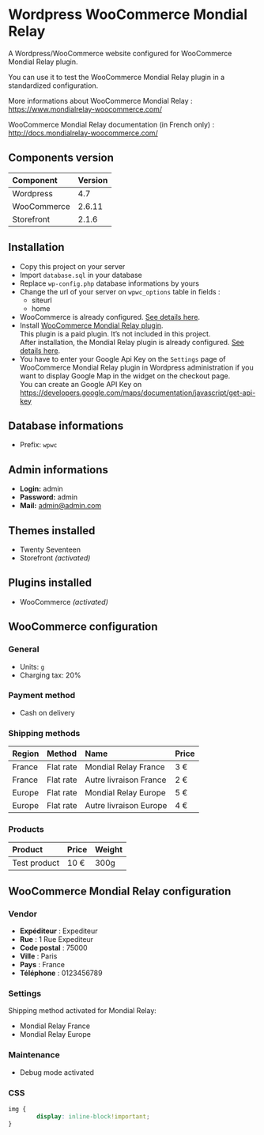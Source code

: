 # Wordpress WooCommerce Mondial Relay

A Wordpress/WooCommerce website configured for WooCommerce Mondial Relay plugin.

You can use it to test the WooCommerce Mondial Relay plugin in a standardized configuration.

More informations about WooCommerce Mondial Relay : https://www.mondialrelay-woocommerce.com/

WooCommerce Mondial Relay documentation (in French only) : http://docs.mondialrelay-woocommerce.com/

## Components version

Component | Version
|:--- |:---- 
Wordpress | 4.7
WooCommerce | 2.6.11
Storefront | 2.1.6

## Installation

- Copy this project on your server
- Import ``database.sql`` in your database
- Replace ``wp-config.php`` database informations by yours
- Change the url of your server on ``wpwc_options`` table in fields :
	- siteurl
	- home
- WooCommerce is already configured. [See details here](#woocommerce-configuration).
- Install [WooCommerce Mondial Relay plugin](https://www.mondialrelay-woocommerce.com/).  
This plugin is a paid plugin. It’s not included in this project.   
After installation, the Mondial Relay plugin is already configured. [See details here](#woocommerce-mondial-relay-configuration).
- You have to enter your Google Api Key on the ``Settings`` page of WooCommerce Mondial Relay plugin in Wordpress administration if you want to display Google Map in the widget on the checkout page.  
You can create an Google API Key on https://developers.google.com/maps/documentation/javascript/get-api-key

## Database informations

- Prefix: ``wpwc``

## Admin informations

- **Login:** admin
- **Password:** admin
- **Mail:** admin@admin.com

## Themes installed

- Twenty Seventeen
- Storefront *(activated)*

## Plugins installed

- WooCommerce *(activated)*

## WooCommerce configuration

### General

- Units: ``g``
- Charging tax: 20%

### Payment method

- Cash on delivery

### Shipping methods

Region | Method | Name | Price
|:--- |:---- |:---- |:---- 
France | Flat rate | Mondial Relay France | 3 €
France | Flat rate | Autre livraison France | 2 €
Europe | Flat rate | Mondial Relay Europe | 5 €
Europe | Flat rate | Autre livraison Europe | 4 €

### Products

Product | Price | Weight
|:--- |:---- |:----
Test product | 10 € | 300g

## WooCommerce Mondial Relay configuration

### Vendor

- **Expéditeur** : Expediteur
- **Rue** : 1 Rue Expediteur
- **Code postal** : 75000
- **Ville** : Paris
- **Pays** : France
- **Téléphone** : 0123456789

### Settings

Shipping method activated for Mondial Relay:

- Mondial Relay France
- Mondial Relay Europe

### Maintenance

- Debug mode activated

### CSS

```css
img {
        display: inline-block!important;
}
```
